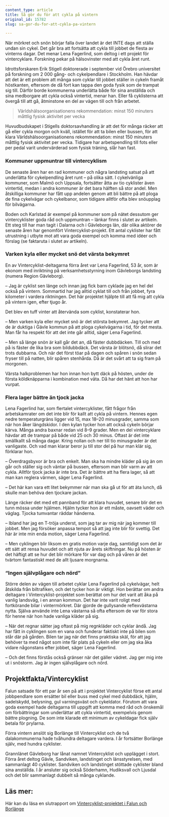 ```yaml
---
content_type: article
title: Så gör du för att cykla på vintern
original_id: 15782
slug: sa-gor-du-for-att-cykla-pa-vintern

---
```


När mörkret och snön börjar falla över landet är det INTE dags att ställa undan sin cykel. Det går bra att fortsätta att cykla till jobbet de flesta av vinterns dagar. Det menar Lena Fagerlind, som deltog i ett projekt för vintercyklare. Forskning pekar på hälsovinster med att cykla året runt.

Idrottsforskaren Erik Stigell doktorerade i september vid Örebro universitet på forskning om 2 000 gång- och cykelpendlare i Stockholm. Han hävdar att det är ett problem att många som cyklar till jobbet ställer in cykeln framåt höstkanten, eftersom de då fort kan tappa den goda fysik som de trampat sig till. Därför borde kommunerna underlätta både för sina anställda och sina medborgare att cykla också vintertid, menar han. Eller få cyklisterna att övergå till att gå, åtminstone en del av vägen till och från arbetet.

> Världshälsoorganisationens rekommendation: minst 150 minuters måttlig fysisk aktivitet per vecka

Huvudbudskapet i Stigells doktorsavhandling är att det för många räcker att gå eller cykla morgon och kväll, istället för att ta bilen eller bussen, för att klara Världshälsoorganisationens rekommendation: minst 150 minuters måttlig fysisk aktivitet per vecka. Tidigare har arbetspendling till fots eller per pedal varit undervärderad som fysisk träning, slår han fast.

### Kommuner uppmuntrar till vintercyklism

De senaste åren har en rad kommuner och några landsting satsat på att underlätta för cykelpendling året runt – på olika sätt. I cykelvänliga kommuner, som Malmö och Uppsala, fortsätter åtta av tio cyklister även vintertid, medan i andra kommuner är det bara hälften så stor andel. Men åtskilliga kommuner har fått upp andelen genom att bli bättre på att ploga de fina cykelvägar och cykelbanor, som tidigare alltför ofta blev snöupplag för bilvägarna.

Boden och Karlstad är exempel på kommuner som på nätet dessutom ger vintercyklister goda råd och uppmuntran – länkar finns i slutet av artikeln. Ett steg till har man tagit i Dalarna och i Gävleborgs län, där olika aktörer de senaste åren har genomfört Vintercyklist-projekt. Ett antal cyklister har fått utrustning i utbyte mot att vara goda exempel och komma med idéer och förslag (se faktaruta i slutet av artikeln).

### Varken kyla eller mycket snö det värsta bekymret

En av Vintercyklist-deltagarna förra året var Lena Fagerlind, 53 år, som är ekonom med inriktning på verksamhetsstyrning inom Gävleborgs landsting (numera Region Gävleborg).

– Jag är cyklist sen länge och innan jag fick barn cyklade jag en hel del också på vintern. Sommartid har jag alltid cyklat till och från jobbet, fyra kilometer i vardera riktningen. Det här projektet hjälpte till att få mig att cykla på vintern igen, efter tjugo år.

Det blev en tuff vinter att återvända som cyklist, konstaterar hon.

– Men varken kyla eller mycket snö är det största bekymret. Jag tycker att de är duktiga i Gävle kommun på att ploga cykelvägarna i tid, för det mesta. Man får ha respekt för att det inte går alltid, säger Lena Fagerlind.

– Men så länge snön är kall går det an, då fäster dubbdäcken. Till och med på is fäster de lika bra som bildubbdäck. Det värsta är blötsnö, då slirar det trots dubbarna. Och när det först töar på dagen och spåren i snön sedan fryser till på natten, blir spåren stenhårda. Då är det svårt att ta sig fram på morgonen.

Värsta halkproblemen har hon innan hon bytt däck på hösten, under de första köldknäpparna i kombination med väta. Då har det hänt att hon har vurpat.

### Flera lager bättre än tjock jacka

Lena Fagerlind har, som flertalet vintercyklister, fått frågor från arbetskamrater om det inte blir för kallt att cykla på vintern. Hennes egen nedre temperaturgräns ligger vid 15, max 18–20 minusgrader, samma som när hon åker längdskidor. I den kylan tycker hon att också cykeln börjar kärva. Många andra baxnar redan vid 8–9 grader. Men en del vintercyklare hävdar att de trampar på både vid 25 och 30 minus. Oftast är det inte smällkallt så många dagar. Kring nollan och ner till tio minusgrader är det vanligaste. Och vad man klarar beror ju till stor del på hur man klär sig, förklarar hon.

– Överdragsbyxor är bra och enkelt. Man ska ha mindre kläder på sig än om går och ställer sig och väntar på bussen, eftersom man blir varm av att cykla. Alltför tjock jacka är inte bra. Det är bättre att ha flera lager, så att man kan reglera värmen, säger Lena Fagerlind.

– Det här kan vara ett litet bekymmer när man ska gå ut för att äta lunch, då skulle man behöva den tjockare jackan.

Länge räcker det med ett pannband för att klara huvudet, senare blir det en tunn mössa under hjälmen. Hjälm tycker hon är ett måste, oavsett väder och väglag. Tjocka tumvantar räddar händerna.

– Ibland har jag en T-tröja underst, som jag tar av mig när jag kommer till jobbet. Men jag försöker anpassa tempot så att jag inte blir för svettig. Det här är inte min enda motion, säger Lena Fagerlind.

– Men cyklingen blir liksom en gratis motion varje dag, samtidigt som det är ett sätt att rensa huvudet och att njuta av årets skiftningar. Nu på hösten är det häftigt att se hur det blir mörkare för var dag och på våren är det tvärtom fantastiskt med de allt ljusare morgnarna.

### “Ingen självplågare och nörd”

Större delen av vägen till arbetet cyklar Lena Fagerlind på cykelvägar, helt åtskilda från biltrafiken, och det tycker hon är viktigt. Hon berättar om andra deltagare i Vintercyklist-projektet som berättat om hur det varit att åka på vanlig landsväg, i en annan kommun. Det har inte varit roligt med fortkörande bilar i vintermörkret. Där gjorde de gullysande reflexvästarna nytta. Själva använde inte Lena västarna så ofta eftersom de var för stora för henne när hon hade vanliga kläder på sig.

– När det regnar sätter jag oftast på mig regnkläder och cyklar ändå. Jag har fått in cyklingen som en vana och funderar faktiskt inte på bilen som står där på gården. Bilen tar jag när det finns praktiska skäl, för att jag behöver ta med något som inte får plats på cykeln eller om jag ska åka vidare någonstans efter jobbet, säger Lena Fagerlind.

– Och det finns förstås också gränser när det gäller vädret. Jag ger mig inte ut i snöstorm. Jag är ingen självplågare och nörd.

Projektfakta/Vintercyklist
--------------------------

Falun satsade för ett par år sen på att i projektet Vintercyklist förse ett antal jobbpendlare som ersätter bil eller buss med cykel med dubbdäck, hjälm, sadelskydd, belysning, gul varningsväst och cykeldator. Förutom att vara goda exempel hade deltagarna till uppgift att komma med råd och önskemål om förbättringar som underlättar att cykla vintertid, exempelvis genom bättre plogning. De som inte klarade ett minimum av cykeldagar fick själv betala för prylarna.

Förra vintern anslöt sig Borlänge till Vintercyklist och de två dalakommunerna hade tvåhundra deltagare vardera. I år fortsätter Borlänge själv, med hundra cyklister.

Grannlänet Gävleborg har lånat namnet Vintercyklist och upplägget i stort. Förra året deltog Gävle, Sandviken, landstinget och länsstyrelsen, med sammanlagt 40 cyklister. Sandviken och landstinget stöttade cyklister bland sina anställda. I år ansluter sig också Söderhamn, Hudiksvall och Ljusdal och det blir sammanlagt dubbelt så många cyklande.

Läs mer:
--------

Här kan du läsa en slutrapport om [Vintercyklist-projektet i Falun och Borlänge](https://www.suntarbetsliv.se/wp-content/uploads/2016/07/slutrapport-vintercyklisten-2.pdf)

